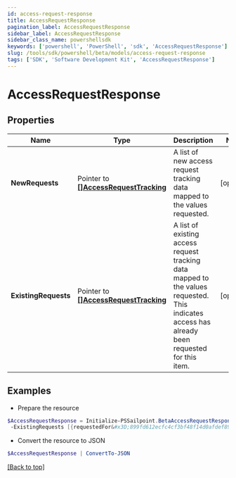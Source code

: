```yaml
---
id: access-request-response
title: AccessRequestResponse
pagination_label: AccessRequestResponse
sidebar_label: AccessRequestResponse
sidebar_class_name: powershellsdk
keywords: ['powershell', 'PowerShell', 'sdk', 'AccessRequestResponse'] 
slug: /tools/sdk/powershell/beta/models/access-request-response
tags: ['SDK', 'Software Development Kit', 'AccessRequestResponse']
---
```



# AccessRequestResponse

## Properties

Name | Type | Description | Notes
------------ | ------------- | ------------- | -------------
**NewRequests** |  Pointer to [**[]AccessRequestTracking**](access-request-tracking) | A list of new access request tracking data mapped to the values requested. | [optional] 
**ExistingRequests** |  Pointer to [**[]AccessRequestTracking**](access-request-tracking) | A list of existing access request tracking data mapped to the values requested.  This indicates access has already been requested for this item. | [optional] 

## Examples

- Prepare the resource
```powershell
$AccessRequestResponse = Initialize-PSSailpoint.BetaAccessRequestResponse  -NewRequests [{requestedFor&#x3D;899fd612ecfc4cf3bf48f14d0afdef89, requestedItemsDetails&#x3D;[{type&#x3D;ENTITLEMENT, id&#x3D;779c6fd7171540bba1184e5946112c28}], attributesHash&#x3D;-1928438224, accessRequestIds&#x3D;[5d3118c518a44ec7805450d53479ccdb]}] `
 -ExistingRequests [{requestedFor&#x3D;899fd612ecfc4cf3bf48f14d0afdef89, requestedItemsDetails&#x3D;[{type&#x3D;ROLE, id&#x3D;779c6fd7171540bbc1184e5946112c28}], attributesHash&#x3D;2843118224, accessRequestIds&#x3D;[5d3118c518a44ec7805450d53479ccdc]}]
```

- Convert the resource to JSON
```powershell
$AccessRequestResponse | ConvertTo-JSON
```


[[Back to top]](#) 

